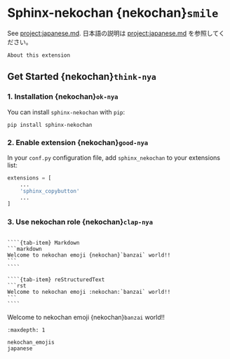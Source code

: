 # Sphinx-nekochan {nekochan}`smile`

See <project:japanese.md>.
日本語の説明は <project:japanese.md> を参照してください。

```{todo}
About this extension
```

## Get Started {nekochan}`think-nya`

### 1. Installation {nekochan}`ok-nya`

You can install `sphinx-nekochan` with `pip`:

```
pip install sphinx-nekochan
```

### 2. Enable extension {nekochan}`good-nya`

In your `conf.py` configuration file, add `sphinx_nekochan` to your extensions list:

```python
extensions = [
    ...
    'sphinx_copybutton'
    ...
]
```

### 3. Use nekochan role {nekochan}`clap-nya`

`````{tab-set}

````{tab-item} Markdown
```markdown
Welcome to nekochan emoji {nekochan}`banzai` world!!
```
````

````{tab-item} reStructuredText
```rst
Welcome to nekochan emoji :nekochan:`banzai` world!!
```
````

`````

Welcome to nekochan emoji {nekochan}`banzai` world!!

```{toctree}
:maxdepth: 1

nekochan_emojis
japanese
```
